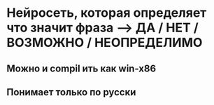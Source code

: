 # Нейросеть, которая определяет что значит фраза --> ДА / НЕТ / ВОЗМОЖНО / НЕОПРЕДЕЛИМО
## Можно и compil ить как win-x86
## Понимает только по русски

